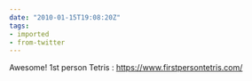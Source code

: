 ```yaml
---
date: "2010-01-15T19:08:20Z"
tags:
- imported
- from-twitter
---
```

Awesome! 1st person Tetris : https://www.firstpersontetris.com/
